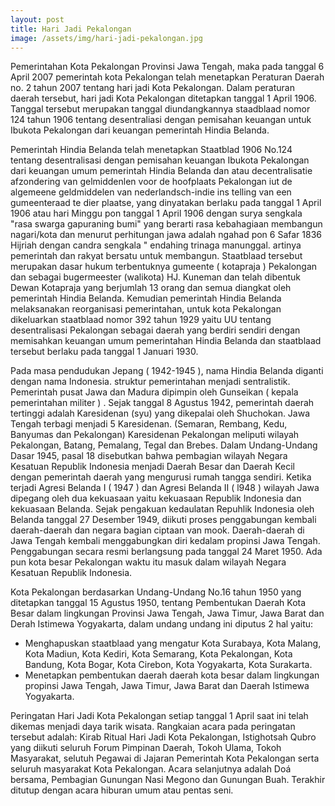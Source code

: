 ```yaml
---
layout: post
title: Hari Jadi Pekalongan
image: /assets/img/hari-jadi-pekalongan.jpg
---
```


Pemerintahan Kota Pekalongan Provinsi Jawa Tengah, maka pada tanggal 6 April 2007 pemerintah kota Pekalongan telah menetapkan Peraturan Daerah no. 2 tahun 2007 tentang hari jadi Kota Pekalongan. Dalam peraturan daerah tersebut, hari jadi Kota Pekalongan ditetapkan tanggal 1 April 1906. Tanggal tersebut merupakan tanggal diundangkannya staadblaad nomor 124 tahun 1906 tentang desentraliasi dengan pemisahan keuangan untuk Ibukota Pekalongan dari keuangan pemerintah Hindia Belanda.

Pemerintah Hindia Belanda telah menetapkan Staatblad 1906 No.124 tentang desentralisasi dengan pemisahan keuangan Ibukota Pekalongan dari keuangan umum pemerintah Hindia Belanda dan atau decentralisatie afzondering van gelmiddenlen voor de hoofplaats Pekalongan iut de algemeene geldmiddelen van nederlandsch-indie ins telling van een gumeenteraad te dier plaatse, yang dinyatakan berlaku pada tanggal 1 April 1906 atau hari Minggu pon tanggal 1 April 1906 dengan surya sengkala "rasa swarga gapuraning bumi" yang berarti rasa kebahagiaan membangun nagari/kota dan menurut perhitungan jawa adalah ngahad pon 6 Safar 1836 Hijriah dengan candra sengkala " endahing trinaga manunggal. artinya pemerintah dan rakyat bersatu untuk membangun. Staatblaad tersebut merupakan dasar hukum terbentuknya gumeente ( kotapraja ) Pekalongan dan sebagai bugermeester (walikota) HJ. Kuneman dan telah dibentuk Dewan Kotapraja yang berjumlah 13 orang dan semua diangkat oleh pemerintah Hindia Belanda. Kemudian pemerintah Hindia Belanda melaksanakan reorganisasi pemerintahan, untuk kota Pekalongan dikeluarkan staatblaad nomor 392 tahun 1929 yaitu UU tentang desentralisasi Pekalongan sebagai daerah yang berdiri sendiri dengan memisahkan keuangan umum pemerintahan Hindia Belanda dan staatblaad tersebut berlaku pada tanggal 1 Januari 1930.

Pada masa pendudukan Jepang ( 1942-1945 ), nama Hindia Belanda diganti dengan nama Indonesia. struktur pemerintahan menjadi sentralistik. Pemerintah pusat Jawa dan Madura dipimpin oleh Gunseikan ( kepala pemerintahan militer ) . Sejak tanggal 8 Agustus 1942, pemerintah daerah tertinggi adalah Karesidenan (syu) yang dikepalai oleh Shuchokan. Jawa Tengah terbagi menjadi 5 Karesidenan. (Semaran, Rembang, Kedu, Banyumas dan Pekalongan) Karesidenan Pekalongan meliputi wilayah Pekalongan, Batang, Pemalang, Tegal dan Brebes. Dalam Undang-Undang Dasar 1945, pasal 18 disebutkan bahwa pembagian wilayah Negara Kesatuan Republik Indonesia menjadi Daerah Besar dan Daerah Kecil dengan pemerintah daerah yang mengurusi rumah tangga sendiri. Ketika terjadi Agresi Belanda I ( 1947 ) dan Agresi Belanda II ( l948 ) wilayah Jawa dipegang oleh dua kekuasaan yaitu kekuasaan Republik Indonesia dan kekuasaan Belanda. Sejak pengakuan kedaulatan Repuhlik Indonesia oleh Belanda tanggal 27 Desember 1949, diikuti proses penggabungan kembali daerah-daerah dan negara bagian ciptaan van mook. Daerah-daerah di Jawa Tengah kembali menggabungkan diri kedalam propinsi Jawa Tengah. Penggabungan secara resmi berlangsung pada tanggal 24 Maret 1950. Ada pun kota besar Pekalongan waktu itu masuk dalam wilayah Negara Kesatuan Republik Indonesia.

Kota Pekalongan berdasarkan Undang-Undang No.16 tahun 1950 yang ditetapkan tanggal 15 Agustus 1950, tentang Pembentukan Daerah Kota Besar dalam lingkungan Provinsi Jawa Tengah, Jawa Timur, Jawa Barat dan Derah Istimewa Yogyakarta, dalam undang undang ini diputus 2 hal yaitu:

- Menghapuskan staatblaad yang mengatur Kota Surabaya, Kota Malang, Kota Madiun, Kota Kediri, Kota Semarang, Kota Pekalongan, Kota Bandung, Kota Bogar, Kota Cirebon, Kota Yogyakarta, Kota Surakarta.
- Menetapkan pembentukan daerah daerah kota besar dalam lingkungan propinsi Jawa Tengah, Jawa Timur, Jawa Barat dan Daerah Istimewa Yogyakarta.

Peringatan Hari Jadi Kota Pekalongan setiap tanggal 1 April saat ini telah dikemas menjadi daya tarik wisata. Rangkaian acara pada peringatan tersebut adalah: Kirab Ritual Hari Jadi Kota Pekalongan, Istighotsah Qubro yang diikuti seluruh Forum Pimpinan Daerah, Tokoh Ulama, Tokoh Masyarakat, selutuh Pegawai di Jajaran Pemerintah Kota Pekalongan serta seluruh masyarakat Kota Pekalongan. Acara selanjutnya adalah Doá bersama, Pembagian Gunungan Nasi Megono dan Gunungan Buah. Terakhir ditutup dengan acara hiburan umum atau pentas seni.
